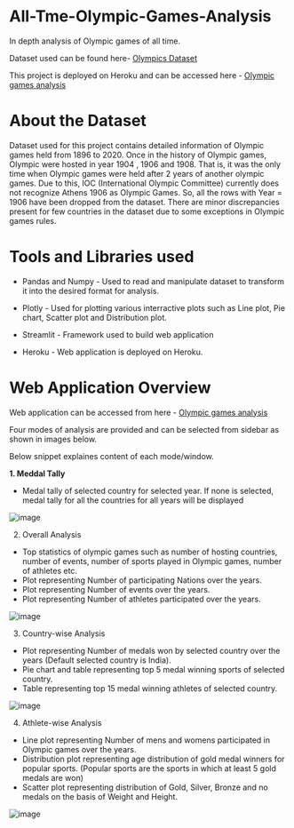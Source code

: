 # All-Tme-Olympic-Games-Analysis
In depth analysis of Olympic games of all time.

Dataset used can be found here- [Olympics Dataset](https://www.kaggle.com/heesoo37/120-years-of-olympic-history-athletes-and-results)

This project is deployed on Heroku and can be accessed here - [Olympic games analysis](https://olympics-analysis-all-time.herokuapp.com/)

# About the Dataset

Dataset used for this project contains detailed information of Olympic games held from 1896 to 2020. Once in the history of Olympic games, Olympic were hosted in year 1904 , 1906 and 1908. That is, it was the only time when Olympic games were held after 2 years of another olympic games. Due to this, IOC (International Olympic Committee) currently does not recognize Athens 1906 as Olympic Games. So, all the rows with Year = 1906 have been dropped from the dataset. There are minor discrepancies present for few countries in the dataset due to some exceptions in Olympic games rules.

# Tools and Libraries used

* Pandas and Numpy - Used to read and manipulate dataset to transform it into the desired format for analysis.

* Plotly - Used for plotting various interractive plots such as Line plot, Pie chart, Scatter plot and Distribution plot.

* Streamlit - Framework used to build web application

* Heroku - Web application is deployed on Heroku.

# Web Application Overview

Web application can be accessed from here -  [Olympic games analysis](https://olympics-analysis-all-time.herokuapp.com/)

Four modes of analysis are provided and can be selected from sidebar as shown in images below.

Below snippet explaines content of each mode/window.

**1. Meddal Tally**

* Medal tally of selected country for selected year. If none is selected, medal tally for all the countries for all years will be displayed

![image](https://user-images.githubusercontent.com/82905366/140706531-84d2bf2b-0eb7-46bf-b3aa-1472ab0ea6bd.png)

2. Overall Analysis

* Top statistics of olympic games such as number of hosting countries, number of events, number of sports played in Olympic games, number of athletes etc.
* Plot representing Number of participating Nations over the years.
* Plot representing Number of events over the years.
* Plot representing Number of athletes participated over the years.

![image](https://user-images.githubusercontent.com/82905366/140707118-8647f027-4173-42e9-bed2-add392d8e9bc.png)

3. Country-wise Analysis

* Plot representing Number of medals won by selected country over the years (Default selected country is India).
* Pie chart and table representing top 5 medal winning sports of selected country.
* Table representing top 15 medal winning athletes of selected country.

![image](https://user-images.githubusercontent.com/82905366/140707553-c6da3bd3-19af-4878-affc-5487426a071d.png)

4. Athlete-wise Analysis

* Line plot representing Number of mens and womens participated in Olympic games over the years.
* Distribution plot representing age distribution of gold medal winners for popular sports. (Popular sports are the sports in which at least 5 gold medals are won)
* Scatter plot representing distribution of Gold, Silver, Bronze and no medals on the basis of Weight and Height.

![image](https://user-images.githubusercontent.com/82905366/140708344-7a559bff-eeec-4bbc-ab8a-acd5c7e394fe.png)




